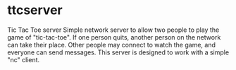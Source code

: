 # ttcserver
Tic Tac Toe server
Simple network server to allow two people to play the game of "tic-tac-toe". If one person quits, another person on the network can take their place. Other people may connect to watch the game, and everyone can send messages. This server is designed to work with a simple "nc" client. 
